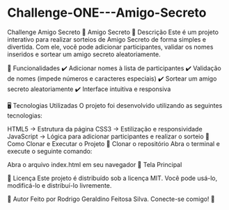 # Challenge-ONE---Amigo-Secreto
Challenge Amigo Secreto
🎁 Amigo Secreto
📌 Descrição
Este é um projeto interativo para realizar sorteios de Amigo Secreto de forma simples e divertida. Com ele, você pode adicionar participantes, validar os nomes inseridos e sortear um amigo secreto aleatoriamente.

🚀 Funcionalidades
✔️ Adicionar nomes à lista de participantes
✔️ Validação de nomes (impede números e caracteres especiais)
✔️ Sortear um amigo secreto aleatoriamente
✔️ Interface intuitiva e responsiva

🖥️ Tecnologias Utilizadas
O projeto foi desenvolvido utilizando as seguintes tecnologias:

HTML5 → Estrutura da página
CSS3 → Estilização e responsividade
JavaScript → Lógica para adicionar participantes e realizar o sorteio
📂 Como Clonar e Executar o Projeto
🔽 Clonar o repositório
Abra o terminal e execute o seguinte comando:

Abra o arquivo index.html em seu navegador
🎨 Tela Principal

📜 Licença
Este projeto é distribuído sob a licença MIT. Você pode usá-lo, modificá-lo e distribuí-lo livremente.

👤 Autor
Feito por Rodrigo Geraldino Feitosa Silva. Conecte-se comigo! 🚀
